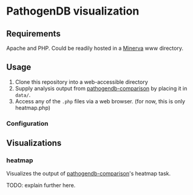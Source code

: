 # PathogenDB visualization

## Requirements

Apache and PHP. Could be readily hosted in a [Minerva](http://hpc.mssm.edu/) www directory.

## Usage

1. Clone this repository into a web-accessible directory
2. Supply analysis output from [pathogendb-comparison][] by placing it in `data/`.
3. Access any of the `.php` files via a web browser. (for now, this is only heatmap.php)

[pathogendb-comparison]: https://github.com/powerpak/pathogendb-comparison

### Configuration



## Visualizations

### heatmap

Visualizes the output of [pathogendb-comparison][]'s heatmap task.

TODO: explain further here.